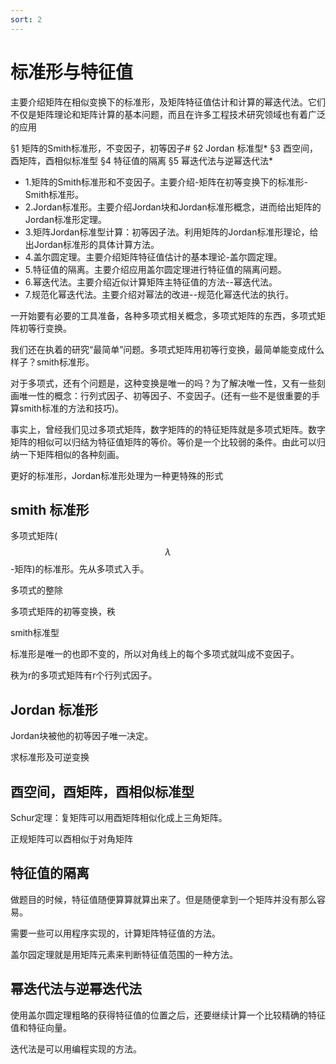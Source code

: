 ```yaml
---
sort: 2
---
```

# 标准形与特征值

主要介绍矩阵在相似变换下的标准形，及矩阵特征值估计和计算的幂迭代法。它们不仅是矩阵理论和矩阵计算的基本问题，而且在许多工程技术研究领域也有着广泛的应用

§1 矩阵的Smith标准形，不变因子，初等因子#
§2 Jordan 标准型*
§3 酉空间，酉矩阵，酉相似标准型
§4 特征值的隔离
§5 幂迭代法与逆幂迭代法*

- 1.矩阵的Smith标准形和不变因子。主要介绍-矩阵在初等变换下的标准形-Smith标准形。
- 2.Jordan标准形。主要介绍Jordan块和Jordan标准形概念，进而给出矩阵的Jordan标准形定理。
- 3.矩阵Jordan标准型计算：初等因子法。利用矩阵的Jordan标准形理论，给出Jordan标准形的具体计算方法。
- 4.盖尔圆定理。主要介绍矩阵特征值估计的基本理论-盖尔圆定理。
- 5.特征值的隔离。主要介绍应用盖尔圆定理进行特征值的隔离问题。
- 6.幂迭代法。主要介绍近似计算矩阵主特征值的方法--幂迭代法。
- 7.规范化幂迭代法。主要介绍对幂法的改进--规范化幂迭代法的执行。


一开始要有必要的工具准备，各种多项式相关概念，多项式矩阵的东西，多项式矩阵初等行变换。

我们还在执着的研究“最简单”问题。多项式矩阵用初等行变换，最简单能变成什么样子？smith标准形。

对于多项式，还有个问题是，这种变换是唯一的吗？为了解决唯一性，又有一些刻画唯一性的概念：行列式因子、初等因子、不变因子。(还有一些不是很重要的手算smith标准的方法和技巧)。

事实上，曾经我们见过多项式矩阵，数字矩阵的的特征矩阵就是多项式矩阵。数字矩阵的相似可以归结为特征值矩阵的等价。等价是一个比较弱的条件。由此可以归纳一下矩阵相似的各种刻画。

更好的标准形，Jordan标准形处理为一种更特殊的形式


## smith 标准形

多项式矩阵( $$ \lambda $$ -矩阵)的标准形。先从多项式入手。

多项式的整除

多项式矩阵的初等变换，秩

smith标准型

标准形是唯一的也即不变的，所以对角线上的每个多项式就叫成不变因子。

秩为r的多项式矩阵有r个行列式因子。

## Jordan 标准形

Jordan块被他的初等因子唯一决定。

求标准形及可逆变换

## 酉空间，酉矩阵，酉相似标准型

Schur定理：复矩阵可以用酉矩阵相似化成上三角矩阵。

正规矩阵可以酉相似于对角矩阵

## 特征值的隔离

做题目的时候，特征值随便算算就算出来了。但是随便拿到一个矩阵并没有那么容易。

需要一些可以用程序实现的，计算矩阵特征值的方法。

盖尔园定理就是用矩阵元素来判断特征值范围的一种方法。

## 幂迭代法与逆幂迭代法

使用盖尔圆定理粗略的获得特征值的位置之后，还要继续计算一个比较精确的特征值和特征向量。

迭代法是可以用编程实现的方法。


